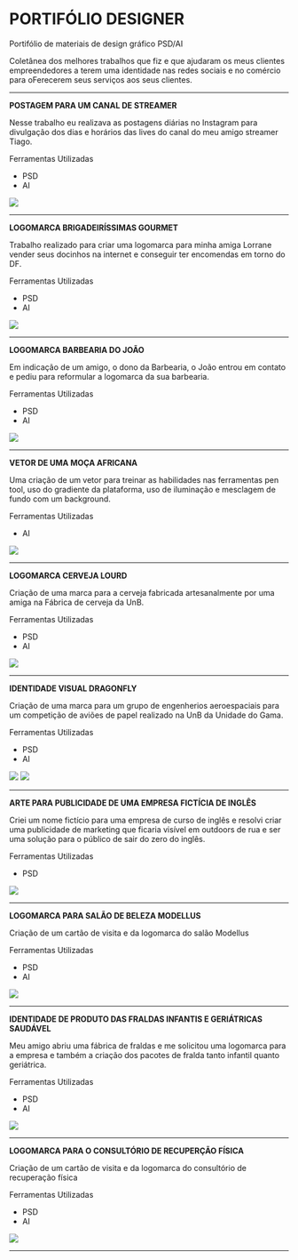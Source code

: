 # PORTIFÓLIO DESIGNER

Portifólio de materiais de design gráfico PSD/AI

Coletânea dos melhores trabalhos que fiz e que ajudaram os meus clientes empreendedores a terem uma identidade nas redes sociais e no comércio para oFerecerem seus serviços aos seus clientes.

____________________________________________________________________________________________________________________________________________________________________________

**POSTAGEM PARA UM CANAL DE STREAMER**

Nesse trabalho eu realizava as postagens diárias no Instagram para divulgação dos dias e horários das lives do canal do meu amigo streamer Tiago.

Ferramentas Utilizadas
 - PSD 
 - AI

![](https://mir-s3-cdn-cf.behance.net/project_modules/max_1200/dbb81279255317.5cbdfdd8565d3.png)

----------------------------------------------------------------------------------------------------------------------------------------------------------------------------

**LOGOMARCA BRIGADEIRÍSSIMAS GOURMET**

Trabalho realizado para criar uma logomarca para minha amiga Lorrane vender seus docinhos na internet e conseguir ter encomendas em torno do DF.

Ferramentas Utilizadas
 - PSD 
 - AI


![](https://mir-s3-cdn-cf.behance.net/project_modules/fs/6f5bf671023407.5bf8385fe1168.png)

----------------------------------------------------------------------------------------------------------------------------------------------------------------------------

**LOGOMARCA BARBEARIA DO JOÃO**

Em indicação de um amigo, o dono da Barbearia, o João entrou em contato e pediu para reformular a logomarca da sua barbearia.

Ferramentas Utilizadas
 - PSD 
 - AI

![](https://mir-s3-cdn-cf.behance.net/project_modules/fs/6d5ee471023407.5bf8385fe2e80.png)

----------------------------------------------------------------------------------------------------------------------------------------------------------------------------

**VETOR DE UMA MOÇA AFRICANA**

Uma criação de um vetor para treinar as habilidades nas ferramentas pen tool, uso do gradiente da plataforma, uso de iluminação e mesclagem de fundo com um background.

Ferramentas Utilizadas
 - AI

![](https://mir-s3-cdn-cf.behance.net/project_modules/fs/d71d6971023407.5bf8385fe7a11.png)

----------------------------------------------------------------------------------------------------------------------------------------------------------------------------

**LOGOMARCA CERVEJA LOURD**

Criação de uma marca para a cerveja fabricada artesanalmente por uma amiga na Fábrica de cerveja da UnB.

Ferramentas Utilizadas
 - PSD 
 - AI

![](https://mir-s3-cdn-cf.behance.net/project_modules/fs/6078a371023407.5bf8385fe89b4.png)

----------------------------------------------------------------------------------------------------------------------------------------------------------------------------

**IDENTIDADE VISUAL DRAGONFLY**

Criação de uma marca para um grupo de engenherios aeroespaciais para um competição de aviões de papel realizado na UnB da Unidade do Gama.

Ferramentas Utilizadas
 - PSD 
 - AI

![](https://mir-s3-cdn-cf.behance.net/project_modules/fs/c1c26471023407.5bf8385fe1ddb.png)
![](https://mir-s3-cdn-cf.behance.net/project_modules/fs/fc4d3771023407.5bf8385fe5ae0.png)

----------------------------------------------------------------------------------------------------------------------------------------------------------------------------

**ARTE PARA PUBLICIDADE DE UMA EMPRESA FICTÍCIA DE INGLÊS**

Criei um nome fictício para uma empresa de curso de inglês e resolvi criar uma publicidade de marketing que ficaria visível em outdoors de rua e ser uma solução para o público de sair do zero do inglês.

Ferramentas Utilizadas
 - PSD

![](https://mir-s3-cdn-cf.behance.net/project_modules/fs/0b895571023407.5bf8385fea64e.png)

----------------------------------------------------------------------------------------------------------------------------------------------------------------------------

**LOGOMARCA PARA SALÃO DE BELEZA MODELLUS**

Criação de um cartão de visita e da logomarca do salão Modellus

Ferramentas Utilizadas
 - PSD 
 - AI

![](https://mir-s3-cdn-cf.behance.net/project_modules/max_1200/cf1f7071023407.5bf8385fe4bdb.png)

----------------------------------------------------------------------------------------------------------------------------------------------------------------------------

**IDENTIDADE DE PRODUTO DAS FRALDAS INFANTIS E GERIÁTRICAS SAUDÁVEL**

Meu amigo abriu uma fábrica de fraldas e me solicitou uma logomarca para a empresa e também a criação dos pacotes de fralda tanto infantil quanto geriátrica.

Ferramentas Utilizadas
 - PSD 
 - AI

![](https://mir-s3-cdn-cf.behance.net/project_modules/fs/37ec6571023407.5bf8385fe97ca.png)

----------------------------------------------------------------------------------------------------------------------------------------------------------------------------

**LOGOMARCA PARA O CONSULTÓRIO DE RECUPERÇÃO FÍSICA**

Criação de um cartão de visita e da logomarca do consultório de recuperação física

Ferramentas Utilizadas
 - PSD 
 - AI

![](https://mir-s3-cdn-cf.behance.net/project_modules/disp/376c9c71023407.5bf8385fdea88.png)

----------------------------------------------------------------------------------------------------------------------------------------------------------------------------



